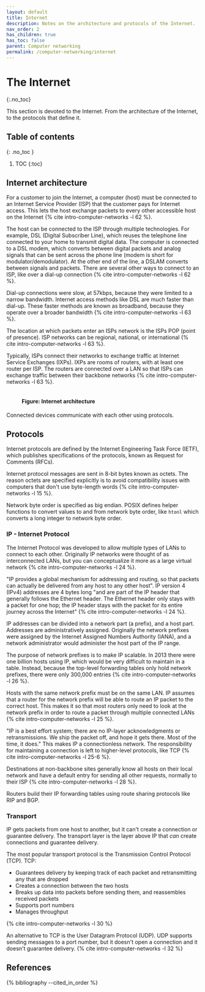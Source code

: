 ```yaml
---
layout: default
title: Internet
description: Notes on the architecture and protocols of the Internet.
nav_order: 2
has_children: true
has_toc: false
parent: Computer networking
permalink: /computer-networking/internet
---
```


<!-- prettier-ignore-start -->

# The Internet
{:.no_toc}

This section is devoted to the Internet. From the architecture of the Internet, to the protocols that define it.

## Table of contents
{: .no_toc }

1. TOC
{:toc}

<!-- prettier-ignore-end -->

## Internet architecture

For a customer to join the Internet, a computer (host) must be connected to an Internet Service Provider (ISP) that the customer pays for Internet access. This lets the host exchange packets to every other accessible host on the Internet {% cite intro-computer-networks -l 62 %}.

The host can be connected to the ISP through multiple technologies. For example, DSL (Digital Subscriber Line), which reuses the telephone line connected to your home to transmit digital data. The computer is connected to a DSL modem, which converts between digital packets and analog signals that can be sent across the phone line (modem is short for modulator/demodulator). At the other end of the line, a DSLAM converts between signals and packets. There are several other ways to connect to an ISP, like over a dial-up connection {% cite intro-computer-networks -l 62 %}.

Dial-up connections were slow, at 57kbps, because they were limited to a narrow bandwidth. Internet access methods like DSL are much faster than dial-up. These faster methods are known as broadband, because they operate over a broader bandwidth {% cite intro-computer-networks -l 63 %}.

The location at which packets enter an ISPs network is the ISPs POP (point of presence). ISP networks can be regional, national, or international {% cite intro-computer-networks -l 63 %}.

Typically, ISPs connect their networks to exchange traffic at Internet Service Exchanges (IXPs). IXPs are rooms of routers, with at least one router per ISP. The routers are connected over a LAN so that ISPs can exchange traffic between their backbone networks {% cite intro-computer-networks -l 63 %}.

<figure>
  <img src="{{site.baseurl}}/assets/img/computer-networking/internet/internet-architecture.svg" alt="">
  <figcaption><h4>Figure: Internet architecture</h4></figcaption>
</figure>

Connected devices communicate with each other using protocols.

## Protocols

Internet protocols are defined by the Internet Engineering Task Force (IETF), which publishes specifications of the protocols, known as Request for Comments (RFCs).

Internet protocol messages are sent in 8-bit bytes known as octets. The reason octets are specified explicitly is to avoid compatibility issues with computers that don't use byte-length words {% cite intro-computer-networks -l 15 %}.

Network byte order is specified as big endian. POSIX defines helper functions to convert values to and from network byte order, like `htonl` which converts a long integer to network byte order.

### IP - Internet Protocol

The Internet Protocol was developed to allow multiple types of LANs to connect to each other. Originally IP networks were thought of as interconnected LANs, but you can conceptualize it more as a large virtual network {% cite intro-computer-networks -l 24 %}.

"IP provides a global mechanism for addressing and routing, so that packets can actually be delivered from any host to any other host". IP version 4 (IPv4) addresses are 4 bytes long "and are part of the IP header that generally follows the Ethernet header. The Ethernet header only stays with a packet for one hop; the IP header stays with the packet for its entire journey across the Internet" {% cite intro-computer-networks -l 24 %}.

IP addresses can be divided into a network part (a prefix), and a host part. Addresses are administratively assigned. Originally the network prefixes were assigned by the Internet Assigned Numbers Authority (IANA), and a network administrator would administer the host part of the IP range.

The purpose of network prefixes is to make IP scalable. In 2013 there were one billion hosts using IP, which would be very difficult to maintain in a table. Instead, because the top-level forwarding tables only hold network prefixes, there were only 300,000 entries {% cite intro-computer-networks -l 26 %}.

Hosts with the same network prefix must be on the same LAN. IP assumes that a router for the network prefix will be able to route an IP packet to the correct host. This makes it so that most routers only need to look at the network prefix in order to route a packet through multiple connected LANs {% cite intro-computer-networks -l 25 %}.

"IP is a best effort system; there are no IP-layer acknowledgments or retransmissions. We ship the packet off, and hope it gets there. Most of the time, it does." This makes IP a connectionless network. The responsibility for maintaining a connection is left to higher-level protocols, like TCP {% cite intro-computer-networks -l 25-6 %}.

Destinations at non-backbone sites generally know all hosts on their local network and have a default entry for sending all other requests, normally to their ISP {% cite intro-computer-networks -l 28 %}.

Routers build their IP forwarding tables using route sharing protocols like RIP and BGP.

### Transport

IP gets packets from one host to another, but it can't create a connection or guarantee delivery. The transport layer is the layer above IP that _can_ create connections and guarantee delivery.

The most popular transport protocol is the Transmission Control Protocol (TCP). TCP:

- Guarantees delivery by keeping track of each packet and retransmitting any that are dropped
- Creates a connection between the two hosts
- Breaks up data into packets before sending them, and reassembles received packets
- Supports port numbers
- Manages throughput

{% cite intro-computer-networks -l 30 %}

An alternative to TCP is the User Datagram Protocol (UDP). UDP supports sending messages to a port number, but it doesn't open a connection and it doesn't guarantee delivery. {% cite intro-computer-networks -l 32 %}

## References

{% bibliography --cited_in_order %}
